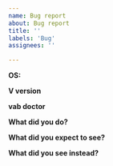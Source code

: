 ```yaml
---
name: Bug report
about: Bug report
title: ''
labels: 'Bug'
assignees: ''

---
```


<!-- PLEASE NOTE
Before reporting any issues, please make sure you have the latest version
of V available and working on your system. Usually you can run `v up` to update V.
It's also advisable to update vab itself.
-->

<!-- You can use `v doctor` and `./vab doctor` to fill out the next fields -->
**OS:**

**V version**

**vab doctor**

**What did you do?**

**What did you expect to see?**

**What did you see instead?**
